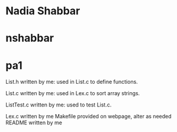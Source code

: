 # Nadia Shabbar #
# nshabbar #
# pa1 #

List.h written by me:
used in List.c to define functions.

List.c written by me:
used in Lex.c to sort array strings.

ListTest.c written by me:
used to test List.c.

Lex.c written by me
Makefile provided on webpage, alter as needed
README written by me